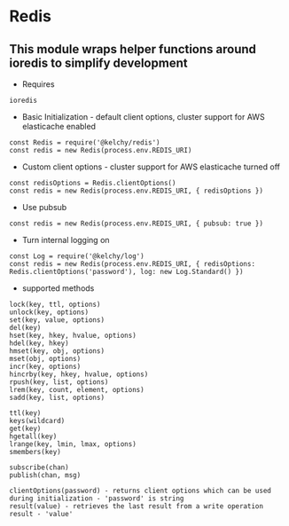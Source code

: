 # Redis

## This module wraps helper functions around ioredis to simplify development 

- Requires
```
ioredis
```

- Basic Initialization - default client options, cluster support for AWS elasticache enabled
```
const Redis = require('@kelchy/redis')
const redis = new Redis(process.env.REDIS_URI)
```
- Custom client options - cluster support for AWS elasticache turned off
```
const redisOptions = Redis.clientOptions()
const redis = new Redis(process.env.REDIS_URI, { redisOptions })
```
- Use pubsub 
```
const redis = new Redis(process.env.REDIS_URI, { pubsub: true })
```
- Turn internal logging on
```
const Log = require('@kelchy/log')
const redis = new Redis(process.env.REDIS_URI, { redisOptions: Redis.clientOptions('password'), log: new Log.Standard() })
```

- supported methods
```
lock(key, ttl, options)
unlock(key, options)
set(key, value, options)
del(key)
hset(key, hkey, hvalue, options)
hdel(key, hkey)
hmset(key, obj, options)
mset(obj, options)
incr(key, options)
hincrby(key, hkey, hvalue, options)
rpush(key, list, options)
lrem(key, count, element, options)
sadd(key, list, options)

ttl(key)
keys(wildcard)
get(key)
hgetall(key)
lrange(key, lmin, lmax, options)
smembers(key)

subscribe(chan)
publish(chan, msg)

clientOptions(password) - returns client options which can be used during initialization - 'password' is string
result(value) - retrieves the last result from a write operation result - 'value'
```
